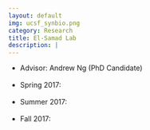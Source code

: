 ```yaml
---
layout: default
img: ucsf_synbio.png
category: Research
title: El-Samad Lab
description: |
---
```


* Advisor: Andrew Ng (PhD Candidate)
<br><br>
* Spring 2017:
<br><br>
* Summer 2017:
<br><br>
* Fall 2017: